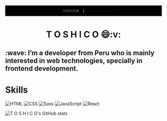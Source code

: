 
![An old rock in the desert](gif/Header.gif)

<h1 align="center">T O S H I C O 😄:v: </h1>
<H2> :wave: I’m a developer from Peru who is mainly interested in web technologies, specially in frontend development. </H2>

<h1 align="left">Skills </h1>

![HTML](https://img.shields.io/badge/HTML-000?style=for-the-badge&logo=html5) ![CSS](https://img.shields.io/badge/CSS-000?style=for-the-badge&logo=css3&logoColor=1572B6) ![Sass](https://img.shields.io/badge/Sass-000?style=for-the-badge&logo=sass)  ![JavaScript](https://img.shields.io/badge/JavaScript-000?style=for-the-badge&logo=javascript) ![React](https://img.shields.io/badge/React-000?style=for-the-badge&logo=react) 



![T O S H I C O's GitHub stats](https://github-readme-stats.vercel.app/api?username=toshicoxyz&title_color=fff&bg_color=70,000,333&show_icons=true&text_color=999&icon_color=fff&border_color=000)




